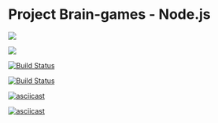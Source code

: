# Project Brain-games - Node.js

<a href="https://codeclimate.com/github/codeclimate/codeclimate/maintainability"><img src="https://api.codeclimate.com/v1/badges/a99a88d28ad37a79dbf6/maintainability" /></a>

<a href="https://codeclimate.com/github/codeclimate/codeclimate/test_coverage"><img src="https://api.codeclimate.com/v1/badges/a99a88d28ad37a79dbf6/test_coverage" /></a>

[![Build Status](https://travis-ci.com/travis-ci/travis-web.svg?branch=master)](https://travis-ci.com/travis-ci/travis-web)

[![Build Status](https://travis-ci.org/pravdorin/backend-project-lvl1.svg?branch=master)](https://travis-ci.org/pravdorin/backend-project-lvl1)

[![asciicast](https://asciinema.org/a/6PWWzSGXXKGZskxxlPXrhlomV.svg)](https://asciinema.org/a/6PWWzSGXXKGZskxxlPXrhlomV)

[![asciicast](https://asciinema.org/a/oMkhP2umPs7KWpCSGR6Jqr10y.svg)](https://asciinema.org/a/oMkhP2umPs7KWpCSGR6Jqr10y)